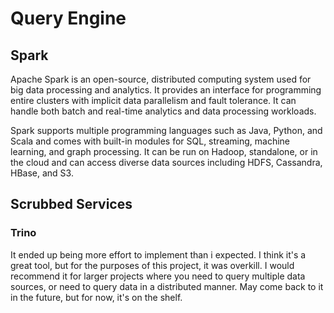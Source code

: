 # Query Engine

## Spark

Apache Spark is an open-source, distributed computing system used for big data processing and analytics. It provides an
interface for programming entire clusters with implicit data parallelism and fault tolerance. It can handle both batch
and real-time analytics and data processing workloads.

Spark supports multiple programming languages such as Java, Python, and Scala and comes with built-in modules for SQL,
streaming, machine learning, and graph processing. It can be run on Hadoop, standalone, or in the cloud and can access
diverse data sources including HDFS, Cassandra, HBase, and S3.

## Scrubbed Services

### Trino

It ended up being more effort to implement than i expected. I think it's a great tool, but for the purposes of this
project, it was overkill. I would recommend it for larger projects where you need to query multiple data sources, or
need to query data in a distributed manner. May come back to it in the future, but for now, it's on the shelf.